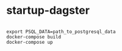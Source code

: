 # startup-dagster

```shell

export PSQL_DATA=path_to_postgresql_data
docker-compose build
docker-compose up
```